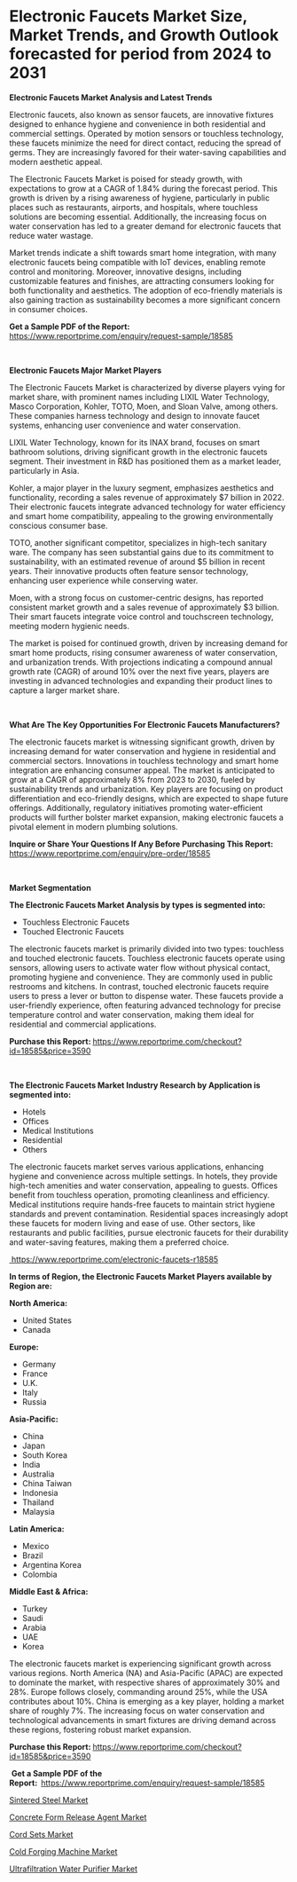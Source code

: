 <p><h1>Electronic Faucets Market Size, Market Trends, and Growth Outlook forecasted for period from 2024 to 2031</h1></p><p><strong>Electronic Faucets Market Analysis and Latest Trends</strong></p>
<p><p>Electronic faucets, also known as sensor faucets, are innovative fixtures designed to enhance hygiene and convenience in both residential and commercial settings. Operated by motion sensors or touchless technology, these faucets minimize the need for direct contact, reducing the spread of germs. They are increasingly favored for their water-saving capabilities and modern aesthetic appeal.</p><p>The Electronic Faucets Market is poised for steady growth, with expectations to grow at a CAGR of 1.84% during the forecast period. This growth is driven by a rising awareness of hygiene, particularly in public places such as restaurants, airports, and hospitals, where touchless solutions are becoming essential. Additionally, the increasing focus on water conservation has led to a greater demand for electronic faucets that reduce water wastage.</p><p>Market trends indicate a shift towards smart home integration, with many electronic faucets being compatible with IoT devices, enabling remote control and monitoring. Moreover, innovative designs, including customizable features and finishes, are attracting consumers looking for both functionality and aesthetics. The adoption of eco-friendly materials is also gaining traction as sustainability becomes a more significant concern in consumer choices.</p></p>
<p><strong>Get a Sample PDF of the Report:&nbsp;</strong> <a href="https://www.reportprime.com/enquiry/request-sample/18585?utm_campaign=1133&utm_medium=2&utm_source=Github&utm_content=ia&utm_term=25122024&utm_id=electronic-faucets">https://www.reportprime.com/enquiry/request-sample/18585</a></p>
<p>&nbsp;</p>
<p><strong>Electronic Faucets Major Market Players</strong></p>
<p><p>The Electronic Faucets Market is characterized by diverse players vying for market share, with prominent names including LIXIL Water Technology, Masco Corporation, Kohler, TOTO, Moen, and Sloan Valve, among others. These companies harness technology and design to innovate faucet systems, enhancing user convenience and water conservation.</p><p>LIXIL Water Technology, known for its INAX brand, focuses on smart bathroom solutions, driving significant growth in the electronic faucets segment. Their investment in R&D has positioned them as a market leader, particularly in Asia.</p><p>Kohler, a major player in the luxury segment, emphasizes aesthetics and functionality, recording a sales revenue of approximately $7 billion in 2022. Their electronic faucets integrate advanced technology for water efficiency and smart home compatibility, appealing to the growing environmentally conscious consumer base.</p><p>TOTO, another significant competitor, specializes in high-tech sanitary ware. The company has seen substantial gains due to its commitment to sustainability, with an estimated revenue of around $5 billion in recent years. Their innovative products often feature sensor technology, enhancing user experience while conserving water.</p><p>Moen, with a strong focus on customer-centric designs, has reported consistent market growth and a sales revenue of approximately $3 billion. Their smart faucets integrate voice control and touchscreen technology, meeting modern hygienic needs.</p><p>The market is poised for continued growth, driven by increasing demand for smart home products, rising consumer awareness of water conservation, and urbanization trends. With projections indicating a compound annual growth rate (CAGR) of around 10% over the next five years, players are investing in advanced technologies and expanding their product lines to capture a larger market share.</p></p>
<p>&nbsp;</p>
<p><strong>What Are The Key Opportunities For Electronic Faucets Manufacturers?</strong></p>
<p><p>The electronic faucets market is witnessing significant growth, driven by increasing demand for water conservation and hygiene in residential and commercial sectors. Innovations in touchless technology and smart home integration are enhancing consumer appeal. The market is anticipated to grow at a CAGR of approximately 8% from 2023 to 2030, fueled by sustainability trends and urbanization. Key players are focusing on product differentiation and eco-friendly designs, which are expected to shape future offerings. Additionally, regulatory initiatives promoting water-efficient products will further bolster market expansion, making electronic faucets a pivotal element in modern plumbing solutions.</p></p>
<p><strong>Inquire or Share Your Questions If Any Before Purchasing This Report:</strong> <a href="https://www.reportprime.com/enquiry/pre-order/18585?utm_campaign=1133&utm_medium=2&utm_source=Github&utm_content=ia&utm_term=25122024&utm_id=electronic-faucets">https://www.reportprime.com/enquiry/pre-order/18585</a></p>
<p>&nbsp;</p>
<p><strong>Market Segmentation</strong></p>
<p><strong>The Electronic Faucets Market Analysis by types is segmented into:</strong></p>
<p><ul><li>Touchless Electronic Faucets</li><li>Touched Electronic Faucets</li></ul></p>
<p><p>The electronic faucets market is primarily divided into two types: touchless and touched electronic faucets. Touchless electronic faucets operate using sensors, allowing users to activate water flow without physical contact, promoting hygiene and convenience. They are commonly used in public restrooms and kitchens. In contrast, touched electronic faucets require users to press a lever or button to dispense water. These faucets provide a user-friendly experience, often featuring advanced technology for precise temperature control and water conservation, making them ideal for residential and commercial applications.</p></p>
<p><strong>Purchase this Report:&nbsp;</strong><a href="https://www.reportprime.com/checkout?id=18585&price=3590&utm_campaign=1133&utm_medium=2&utm_source=Github&utm_content=ia&utm_term=25122024&utm_id=electronic-faucets">https://www.reportprime.com/checkout?id=18585&price=3590</a></p>
<p>&nbsp;</p>
<p><strong>The Electronic Faucets Market Industry Research by Application is segmented into:</strong></p>
<p><ul><li>Hotels</li><li>Offices</li><li>Medical Institutions</li><li>Residential</li><li>Others</li></ul></p>
<p><p>The electronic faucets market serves various applications, enhancing hygiene and convenience across multiple settings. In hotels, they provide high-tech amenities and water conservation, appealing to guests. Offices benefit from touchless operation, promoting cleanliness and efficiency. Medical institutions require hands-free faucets to maintain strict hygiene standards and prevent contamination. Residential spaces increasingly adopt these faucets for modern living and ease of use. Other sectors, like restaurants and public facilities, pursue electronic faucets for their durability and water-saving features, making them a preferred choice.</p></p>
<p><a href="https://www.reportprime.com/electronic-faucets-r18585?utm_campaign=1133&utm_medium=2&utm_source=Github&utm_content=ia&utm_term=25122024&utm_id=electronic-faucets">&nbsp;https://www.reportprime.com/electronic-faucets-r18585</a></p>
<p><strong>In terms of Region, the Electronic Faucets Market Players available by Region are:</strong></p>
<p>
    <p> <strong> North America: </strong>
        <ul>
            <li>United States</li>
            <li>Canada</li>
        </ul>
        </p> 
    <p> <strong> Europe: </strong>
        <ul>
            <li>Germany</li>
            <li>France</li>
            <li>U.K.</li>
            <li>Italy</li>
            <li>Russia</li>
        </ul>
        </p> 
    <p> <strong> Asia-Pacific: </strong>
        <ul>
            <li>China</li>
            <li>Japan</li>
            <li>South Korea</li>
            <li>India</li>
            <li>Australia</li>
            <li>China Taiwan</li>
            <li>Indonesia</li>
            <li>Thailand</li>
            <li>Malaysia</li>
        </ul>
        </p> 
    <p> <strong> Latin America: </strong>
        <ul>
            <li>Mexico</li>
            <li>Brazil</li>
            <li>Argentina Korea</li>
            <li>Colombia</li>
        </ul>
        </p> 
    <p> <strong> Middle East & Africa: </strong>
        <ul>
            <li>Turkey</li>
            <li>Saudi</li>
            <li>Arabia</li>
            <li>UAE</li>
            <li>Korea</li>
        </ul>
    </p>
    </p>
<p><p>The electronic faucets market is experiencing significant growth across various regions. North America (NA) and Asia-Pacific (APAC) are expected to dominate the market, with respective shares of approximately 30% and 28%. Europe follows closely, commanding around 25%, while the USA contributes about 10%. China is emerging as a key player, holding a market share of roughly 7%. The increasing focus on water conservation and technological advancements in smart fixtures are driving demand across these regions, fostering robust market expansion.</p></p>
<p><strong>Purchase this Report: </strong><a href="https://www.reportprime.com/checkout?id=18585&price=3590&utm_campaign=1133&utm_medium=2&utm_source=Github&utm_content=ia&utm_term=25122024&utm_id=electronic-faucets">https://www.reportprime.com/checkout?id=18585&price=3590</a></p>
<p>&nbsp;<strong>Get a Sample PDF of the Report:&nbsp;&nbsp;</strong><a href="https://www.reportprime.com/enquiry/request-sample/18585?utm_campaign=1133&utm_medium=2&utm_source=Github&utm_content=ia&utm_term=25122024&utm_id=electronic-faucets">https://www.reportprime.com/enquiry/request-sample/18585</a></p>
<p><strong></strong></p>
<p><p><a href="https://www.linkedin.com/pulse/sintered-steel-market-revenue-projections-projected-13-cagr-klwyf?utm_campaign=1133&utm_medium=2&utm_source=Github&utm_content=ia&utm_term=25122024&utm_id=electronic-faucets">Sintered Steel Market</a></p><p><a href="https://www.linkedin.com/pulse/global-concrete-form-release-agent-market-trends-innovations-l8w1e?utm_campaign=1133&utm_medium=2&utm_source=Github&utm_content=ia&utm_term=25122024&utm_id=electronic-faucets">Concrete Form Release Agent Market</a></p><p><a href="https://www.linkedin.com/pulse/c-glance-reports-anmec?utm_campaign=1133&utm_medium=2&utm_source=Github&utm_content=ia&utm_term=25122024&utm_id=electronic-faucets">Cord Sets Market</a></p><p><a href="https://github.com/WillieWoodard/Market-Research-Report-List-7/blob/main/cold-forging-machine-market.md?utm_campaign=1133&utm_medium=2&utm_source=Github&utm_content=ia&utm_term=25122024&utm_id=electronic-faucets">Cold Forging Machine Market</a></p><p><a href="https://www.linkedin.com/pulse/exploring-ultrafiltration-water-purifier-market-trends-du2gc?utm_campaign=1133&utm_medium=2&utm_source=Github&utm_content=ia&utm_term=25122024&utm_id=electronic-faucets">Ultrafiltration Water Purifier Market</a></p></p>